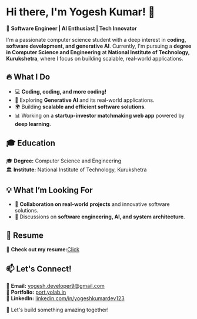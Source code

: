 # Hi there, I'm Yogesh Kumar! 👋  

🚀 **Software Engineer | AI Enthusiast | Tech Innovator**  

I'm a passionate computer science student with a deep interest in **coding, software development, and generative AI**. Currently, I'm pursuing a **degree in Computer Science and Engineering** at **National Institute of Technology, Kurukshetra**, where I focus on building scalable, real-world applications.  

## 🔥 What I Do  
- 💻 **Coding, coding, and more coding!**  
- 🤖 Exploring **Generative AI** and its real-world applications.  
- 🌍 Building **scalable and efficient software solutions**.  
- 📊 Working on a **startup-investor matchmaking web app** powered by **deep learning**.  

## 🎓 Education  
🎓 **Degree:** Computer Science and Engineering  
🏛 **Institute:** National Institute of Technology, Kurukshetra  

## 💡 What I’m Looking For  
- 🤝 **Collaboration on real-world projects** and innovative software solutions.  
- 💬 Discussions on **software engineering, AI, and system architecture**.  

## 📄 Resume  
📜 **Check out my resume:**[Click](https://drive.google.com/file/d/1Gec0o88dg4j4XRyVTIyiC6XSn_0RRXJW/view?usp=sharing)  

## 📫 Let's Connect!  
📧 **Email:** [yogesh.developer9@gmail.com](mailto:yogesh.developer9@gmail.com)  
🔗 **Portfolio:** [port.yolab.in](https://port.yolab.in)  
💼 **LinkedIn:** [linkedin.com/in/yogeshkumardev123](https://www.linkedin.com/in/yogeshkumardev123)  

🚀 Let's build something amazing together!  
